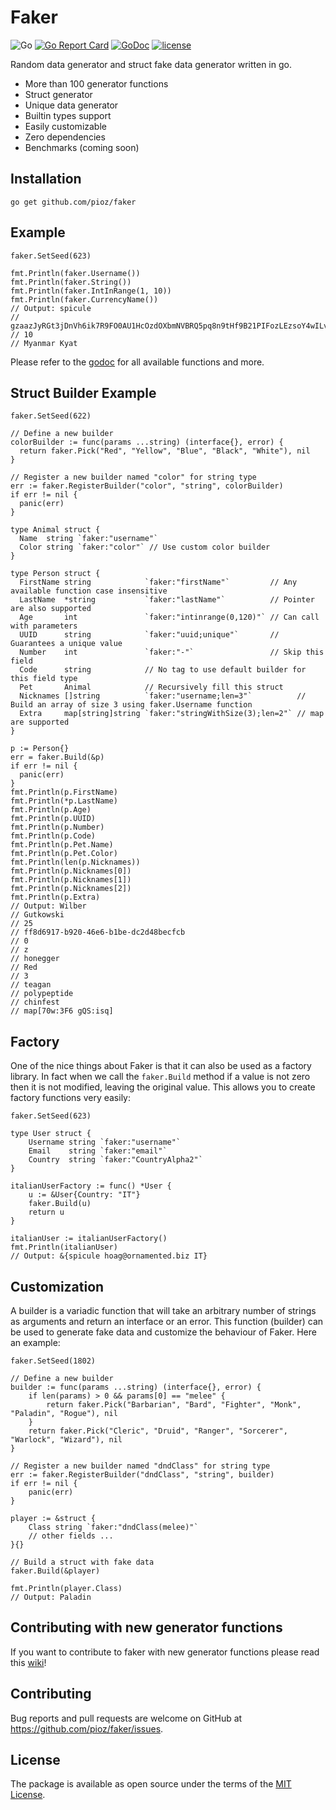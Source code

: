 # Faker

![Go](https://github.com/pioz/faker/workflows/Go/badge.svg)
[![Go Report Card](https://goreportcard.com/badge/github.com/pioz/faker)](https://goreportcard.com/report/github.com/pioz/faker)
[![GoDoc](https://godoc.org/github.com/pioz/faker?status.svg)](https://godoc.org/github.com/pioz/faker)
[![license](http://img.shields.io/badge/license-MIT-blue.svg?style=flat)](https://raw.githubusercontent.com/pioz/faker/master/LICENSE)

Random data generator and struct fake data generator written in go.

* More than 100 generator functions
* Struct generator
* Unique data generator
* Builtin types support
* Easily customizable
* Zero dependencies
* Benchmarks (coming soon)

## Installation

    go get github.com/pioz/faker

## Example

    faker.SetSeed(623)

    fmt.Println(faker.Username())
    fmt.Println(faker.String())
    fmt.Println(faker.IntInRange(1, 10))
    fmt.Println(faker.CurrencyName())
    // Output: spicule
    // gzaazJyRGt3jDnVh6ik7R9FO0AU1HcOzdOXbmNVBRQ5pq8n9tHf9B21PIFozLEzsoY4wILvZjTxSLQmD3UOAamDgVR411T3YHleDTgLuz90XSO3NFZm1AnaJiJamVRcNGD2zmi4qWkcjKF3E4JKgn1DiCeC3eSb5WELsw8XqRzlvJqG
    // 10
    // Myanmar Kyat

Please refer to the [godoc](https://godoc.org/github.com/pioz/faker) for all available functions and more.

## Struct Builder Example

    faker.SetSeed(622)

    // Define a new builder
    colorBuilder := func(params ...string) (interface{}, error) {
      return faker.Pick("Red", "Yellow", "Blue", "Black", "White"), nil
    }

    // Register a new builder named "color" for string type
    err := faker.RegisterBuilder("color", "string", colorBuilder)
    if err != nil {
      panic(err)
    }

    type Animal struct {
      Name  string `faker:"username"`
      Color string `faker:"color"` // Use custom color builder
    }

    type Person struct {
      FirstName string            `faker:"firstName"`         // Any available function case insensitive
      LastName  *string           `faker:"lastName"`          // Pointer are also supported
      Age       int               `faker:"intinrange(0,120)"` // Can call with parameters
      UUID      string            `faker:"uuid;unique"`       // Guarantees a unique value
      Number    int               `faker:"-"`                 // Skip this field
      Code      string            // No tag to use default builder for this field type
      Pet       Animal            // Recursively fill this struct
      Nicknames []string          `faker:"username;len=3"`          // Build an array of size 3 using faker.Username function
      Extra     map[string]string `faker:"stringWithSize(3);len=2"` // map are supported
    }

    p := Person{}
    err = faker.Build(&p)
    if err != nil {
      panic(err)
    }
    fmt.Println(p.FirstName)
    fmt.Println(*p.LastName)
    fmt.Println(p.Age)
    fmt.Println(p.UUID)
    fmt.Println(p.Number)
    fmt.Println(p.Code)
    fmt.Println(p.Pet.Name)
    fmt.Println(p.Pet.Color)
    fmt.Println(len(p.Nicknames))
    fmt.Println(p.Nicknames[0])
    fmt.Println(p.Nicknames[1])
    fmt.Println(p.Nicknames[2])
    fmt.Println(p.Extra)
    // Output: Wilber
    // Gutkowski
    // 25
    // ff8d6917-b920-46e6-b1be-dc2d48becfcb
    // 0
    // z
    // honegger
    // Red
    // 3
    // teagan
    // polypeptide
    // chinfest
    // map[70w:3F6 gQS:isq]

## Factory

One of the nice things about Faker is that it can also be used as a factory
library. In fact when we call the `faker.Build` method if a value is not zero
then it is not modified, leaving the original value. This allows you to create
factory functions very easily:

    faker.SetSeed(623)

    type User struct {
        Username string `faker:"username"`
        Email    string `faker:"email"`
        Country  string `faker:"CountryAlpha2"`
    }

    italianUserFactory := func() *User {
        u := &User{Country: "IT"}
        faker.Build(u)
        return u
    }

    italianUser := italianUserFactory()
    fmt.Println(italianUser)
    // Output: &{spicule hoag@ornamented.biz IT}

## Customization

A builder is a variadic function that will take an arbitrary number of strings
as arguments and return an interface or an error. This function (builder) can
be used to generate fake data and customize the behaviour of Faker. Here an example:

    faker.SetSeed(1802)

    // Define a new builder
    builder := func(params ...string) (interface{}, error) {
        if len(params) > 0 && params[0] == "melee" {
            return faker.Pick("Barbarian", "Bard", "Fighter", "Monk", "Paladin", "Rogue"), nil
        }
        return faker.Pick("Cleric", "Druid", "Ranger", "Sorcerer", "Warlock", "Wizard"), nil
    }

    // Register a new builder named "dndClass" for string type
    err := faker.RegisterBuilder("dndClass", "string", builder)
    if err != nil {
        panic(err)
    }

    player := &struct {
        Class string `faker:"dndClass(melee)"`
        // other fields ...
    }{}

    // Build a struct with fake data
    faker.Build(&player)

    fmt.Println(player.Class)
    // Output: Paladin

## Contributing with new generator functions

If you want to contribute to faker with new generator functions please read this [wiki](https://github.com/pioz/faker/wiki/Contributing-with-new-generator-functions)!

## Contributing

Bug reports and pull requests are welcome on GitHub at https://github.com/pioz/faker/issues.

## License

The package is available as open source under the terms of the [MIT License](http://opensource.org/licenses/MIT).






